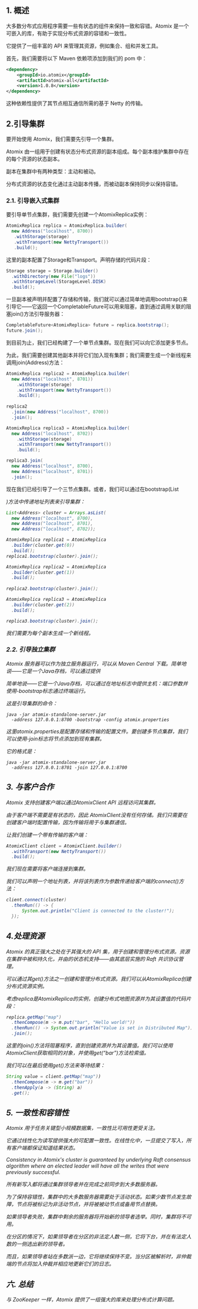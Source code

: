 ## 1. 概述

大多数分布式应用程序需要一些有状态的组件来保持一致和容错。Atomix 是一个可嵌入的库，有助于实现分布式资源的容错和一致性。

它提供了一组丰富的 API 来管理其资源，例如集合、组和并发工具。

首先，我们需要将以下 Maven 依赖项添加到我们的 pom 中：

```xml
<dependency>
    <groupId>io.atomix</groupId>
    <artifactId>atomix-all</artifactId>
    <version>1.0.8</version>
</dependency>
```

这种依赖性提供了其节点相互通信所需的基于 Netty 的传输。

## 2.引导集群

要开始使用 Atomix，我们需要先引导一个集群。

Atomix 由一组用于创建有状态分布式资源的副本组成。每个副本维护集群中存在的每个资源的状态副本。

副本在集群中有两种类型：主动和被动。

分布式资源的状态变化通过主动副本传播，而被动副本保持同步以保持容错。

### 2.1. 引导嵌入式集群

要引导单节点集群，我们需要先创建一个AtomixReplica实例：

```java
AtomixReplica replica = AtomixReplica.builder(
  new Address("localhost", 8700))
   .withStorage(storage)
   .withTransport(new NettyTransport())
   .build();
```

这里的副本配置了Storage和Transport。声明存储的代码片段：

```java
Storage storage = Storage.builder()
  .withDirectory(new File("logs"))
  .withStorageLevel(StorageLevel.DISK)
  .build();
```

一旦副本被声明并配置了存储和传输，我们就可以通过简单地调用bootstrap()来引导它——它返回一个CompletableFuture可以用来阻塞，直到通过调用关联的阻塞join()方法引导服务器：

```java
CompletableFuture<AtomixReplica> future = replica.bootstrap();
future.join();
```

到目前为止，我们已经构建了一个单节点集群。现在我们可以向它添加更多节点。

为此，我们需要创建其他副本并将它们加入现有集群；我们需要生成一个新线程来调用join(Address)方法：

```java
AtomixReplica replica2 = AtomixReplica.builder(
  new Address("localhost", 8701))
    .withStorage(storage)
    .withTransport(new NettyTransport())
    .build();
  
replica2
  .join(new Address("localhost", 8700))
  .join();

AtomixReplica replica3 = AtomixReplica.builder(
  new Address("localhost", 8702))
    .withStorage(storage)
    .withTransport(new NettyTransport())
    .build();

replica3.join(
  new Address("localhost", 8700), 
  new Address("localhost", 8701))
  .join();
```

现在我们已经引导了一个三节点集群。或者，我们可以通过在bootstrap(List<Address>)方法中传递地址列表来引导集群：

```java
List<Address> cluster = Arrays.asList(
  new Address("localhost", 8700), 
  new Address("localhost", 8701), 
  new Address("localhsot", 8702));

AtomixReplica replica1 = AtomixReplica
  .builder(cluster.get(0))
  .build();
replica1.bootstrap(cluster).join();

AtomixReplica replica2 = AtomixReplica
  .builder(cluster.get(1))
  .build();
            
replica2.bootstrap(cluster).join();

AtomixReplica replica3 = AtomixReplica
  .builder(cluster.get(2))
  .build();

replica3.bootstrap(cluster).join();
```

我们需要为每个副本生成一个新线程。

### 2.2. 引导独立集群

Atomix 服务器可以作为独立服务器运行，可以从 Maven Central 下载。简单地说——它是一个Java存档，可以通过提供

简单地说——它是一个Java存档，可以通过在地址标志中提供主机：端口参数并使用-bootstrap标志通过终端运行。

这是引导集群的命令：

```shell
java -jar atomix-standalone-server.jar 
  -address 127.0.0.1:8700 -bootstrap -config atomix.properties
```

这里atomix.properties是配置存储和传输的配置文件。要创建多节点集群，我们可以使用-join标志将节点添加到现有集群。

它的格式是：

```shell
java -jar atomix-standalone-server.jar 
  -address 127.0.0.1:8701 -join 127.0.0.1:8700
```

## 3. 与客户合作

Atomix 支持创建客户端以通过AtomixClient API 远程访问其集群。

由于客户端不需要是有状态的，因此 AtomixClient没有任何存储。我们只需要在创建客户端时配置传输，因为传输将用于与集群通信。

让我们创建一个带有传输的客户端：

```java
AtomixClient client = AtomixClient.builder()
  .withTransport(new NettyTransport())
  .build();
```

我们现在需要将客户端连接到集群。

我们可以声明一个地址列表，并将该列表作为参数传递给客户端的connect()方法：

```java
client.connect(cluster)
  .thenRun(() -> {
      System.out.println("Client is connected to the cluster!");
  });
```

## 4.处理资源

Atomix 的真正强大之处在于其强大的 API 集，用于创建和管理分布式资源。资源在集群中被和持久化，并由的状态机支持——由其底层实施的 Raft 共识协议管理。

可以通过其get()方法之一创建和管理分布式资源。我们可以从AtomixReplica创建分布式资源实例。

考虑replica是AtomixReplica的实例，创建分布式地图资源并为其设置值的代码片段：

```java
replica.getMap("map")
  .thenCompose(m -> m.put("bar", "Hello world!"))
  .thenRun(() -> System.out.println("Value is set in Distributed Map"))
  .join();
```

这里的join()方法将阻塞程序，直到创建资源并为其设置值。我们可以使用AtomixClient获取相同的对象，并使用get(“bar”)方法检索值。

我们可以在最后使用get()方法来等待结果：

```java
String value = client.getMap("map"))
  .thenCompose(m -> m.get("bar"))
  .thenApply(a -> (String) a)
  .get();
```

## 5. 一致性和容错性

Atomix 用于任务关键型小规模数据集，一致性比可用性更受关注。

它通过线性化为读写提供强大的可配置一致性。在线性化中，一旦提交了写入，所有客户端都保证知道结果状态。

Consistency in Atomix's cluster is guaranteed by underlying Raft consensus algorithm where an elected leader will have all the writes that were previously successful.

所有新写入都将通过集群领导者并在完成之前同步到大多数服务器。

为了保持容错性，集群中的大多数服务器需要处于活动状态。如果少数节点发生故障，节点将被标记为非活动节点，并将被被动节点或备用节点替换。

如果领导者失败，集群中剩余的服务器将开始新的领导者选举。同时，集群将不可用。

在分区的情况下，如果领导者在分区的非法定人数一侧，它将下台，并在有法定人数的一侧选出新的领导者。

而且，如果领导者站在多数派一边，它将继续保持不变。当分区被解析时，非仲裁端的节点将加入仲裁并相应地更新它们的日志。

## 六. 总结

与 ZooKeeper 一样，Atomix 提供了一组强大的库来处理分布式计算问题。